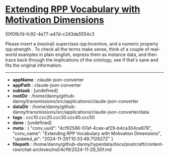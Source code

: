 # [Extending RPP Vocabulary with Motivation Dimensions](https://claude.ai/chat/4cf92586-07af-4cee-af29-b4ca304ce678)

50f0fb7d-fc92-4e77-a47d-c243da5554c3

Please insert a (neutral) superclass rpp:Incentive, and a numeric property rpp:strength . To check all the terms make sense, think of a couple of real-world examples in plain english, express them as instance data, and then trace back through the implications of the ontology, see if that's sane and fits the original information.

---

* **appName** : claude-json-converter
* **appPath** : claude-json-converter
* **subtask** : [undefined]
* **rootDir** : /home/danny/github-danny/transmissions/src/applications/claude-json-converter
* **dataDir** : /home/danny/github-danny/transmissions/src/applications/claude-json-converter/data
* **tags** : ccc10.ccc20.ccc30.ccc40.ccc50
* **done** : [undefined]
* **meta** : {
  "conv_uuid": "4cf92586-07af-4cee-af29-b4ca304ce678",
  "conv_name": "Extending RPP Vocabulary with Motivation Dimensions",
  "updated_at": "2024-11-29T10:33:49.712627Z"
}
* **filepath** : /home/danny/github-danny/hyperdata/docs/postcraft/content-raw/chat-archives/md/4cf9/2024-11-29_50f.md